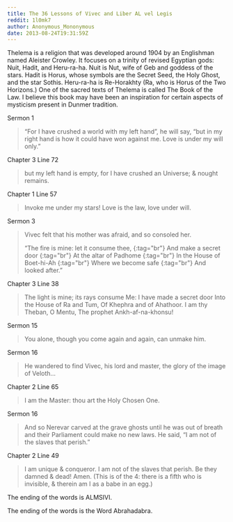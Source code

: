```yaml
---
title: The 36 Lessons of Vivec and Liber AL vel Legis
reddit: 1l0mk7
author: Anonymous_Mononymous
date: 2013-08-24T19:31:59Z
---
```


Thelema is a religion that was developed around 1904 by an Englishman named
Aleister Crowley. It focuses on a trinity of revised Egyptian gods: Nuit, Hadit,
and Heru-ra-ha. Nuit is Nut, wife of Geb and goddess of the stars. Hadit is
Horus, whose symbols are the Secret Seed, the Holy Ghost, and the star Sothis.
Heru-ra-ha is Re-Horakhty (Ra, who is Horus of the Two Horizons.) One of the
sacred texts of Thelema is called The Book of the Law. I believe this book may
have been an inspiration for certain aspects of mysticism present in Dunmer
tradition.

Sermon 1

> “For I have crushed a world with my left hand”, he will say, “but in my right
> hand is how it could have won against me. Love is under my will only.”

Chapter 3 Line 72

> but my left hand is empty, for I have crushed an Universe; & nought remains.

Chapter 1 Line 57

> Invoke me under my stars! Love is the law, love under will.

Sermon 3

> Vivec felt that his mother was afraid, and so consoled her.
>
> “The fire is mine: let it consume thee, [](){:tag="br"}
> And make a secret door [](){:tag="br"}
> At the altar of Padhome [](){:tag="br"}
> In the House of Boet-hi-Ah [](){:tag="br"}
> Where we become safe [](){:tag="br"}
> And looked after.”

Chapter 3 Line 38
>The light is mine; its rays consume
Me: I have made a secret door
Into the House of Ra and Tum,
Of Khephra and of Ahathoor.
I am thy Theban, O Mentu,
The prophet Ankh-af-na-khonsu!

Sermon 15

> You alone, though you come again and again, can unmake him.

Sermon 16

> He wandered to find Vivec, his lord and master, the glory of the image of
> Veloth…

Chapter 2 Line 65

> I am the Master: thou art the Holy Chosen One.

Sermon 16

> And so Nerevar carved at the grave ghosts until he was out of breath and their
> Parliament could make no new laws. He said, “I am not of the slaves that
> perish.”

Chapter 2 Line 49

> I am unique & conqueror. I am not of the slaves that perish. Be they damned &
> dead! Amen. (This is of the 4: there is a fifth who is invisible, & therein am
> I as a babe in an egg.)

The ending of the words is ALMSIVI.

The ending of the words is the Word Abrahadabra.
